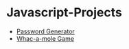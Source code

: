# Javascript-Projects

- [Password Generator](https://password-gen-ds.netlify.app/)
- [Whac-a-mole Game](https://whac-a-mole-ds.netlify.app/)
